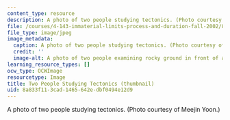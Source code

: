 ```yaml
---
content_type: resource
description: A photo of two people studying tectonics. (Photo courtesy of Meejin Yoon.)
file: /courses/4-143-immaterial-limits-process-and-duration-fall-2002/8a833f113cad1465642edbf0494e12d9_4-143f02-th.jpg
file_type: image/jpeg
image_metadata:
  caption: A photo of two people studying tectonics. (Photo courtesy of Meejin Yoon.)
  credit: ''
  image-alt: A photo of two people examining rocky ground in front of a massive cliff-face.
learning_resource_types: []
ocw_type: OCWImage
resourcetype: Image
title: Two People Studying Tectonics (thumbnail)
uid: 8a833f11-3cad-1465-642e-dbf0494e12d9
---
```

A photo of two people studying tectonics. (Photo courtesy of Meejin Yoon.)

